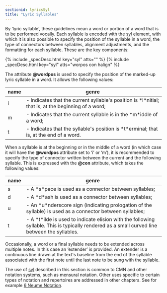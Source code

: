 ```yaml
---
sectionid: lyricsSyl
title: "Lyric Syllables"
---
```




By ‘lyric syllable’, these guidelines mean a word or portion of a word
that is to be performed vocally. Each syllable is encoded with the <a class="link_odd_elementSpec" href="/v3/elements/syl">syl</a>
element, with which it is also possible to specify the position of the syllable in
a word, the
type of connectors between syllables, alignment adjustments, and the formatting for
each
syllable. These are the key components:



{% include _specDesc.html key="syl" atts="" %}
{% include _specDesc.html key="syl" atts="worpos con halign" %}




The attribute **@wordpos** is used to specify the position of the marked-up lyric
syllable in a word. It allows the following values:


<table class="table table-striped table-hover">
   <thead>
      <tr>
         <th>name</th>
         <th>genre</th>
      </tr>
   </thead>
   <tbody>
      <tr>
         <td>i</td>
         <td> - Indicates that the current syllable's position is *i*nitial; that is, at
            the beginning of a word;
         </td>
      </tr>
      <tr>
         <td>m</td>
         <td> - Indicates that the current syllable is in the *m*iddle of a word;</td>
      </tr>
      <tr>
         <td>t</td>
         <td> - Indicates that the syllable's position is *t*erminal; that is, at the end
            of a word.
         </td>
      </tr>
   </tbody>
</table>

When a syllable is at the beginning or in the middle of a word (in which case it will
have
the **@wordpos** attribute set to ‘i’ or ‘m’), it
is recommended to specify the type of connector written between the current and the
following
syllable. This is expressed with the **@con** attribute, which takes the following
values:


<table class="table table-striped table-hover">
   <thead>
      <tr>
         <th>name</th>
         <th>genre</th>
      </tr>
   </thead>
   <tbody>
      <tr>
         <td>s</td>
         <td> - A *s*pace is used as a connector between syllables;</td>
      </tr>
      <tr>
         <td>d</td>
         <td> - A *d*ash is used as a connector between syllables;</td>
      </tr>
      <tr>
         <td>u</td>
         <td> - An *u*nderscore sign (indicating prologation of the syllable) is used as a
            connector between syllables;
         </td>
      </tr>
      <tr>
         <td>t</td>
         <td> - A *t*ilde is used to indicate elision with the following syllable. This is
            typically rendered as a small curved line between the syllables.
         </td>
      </tr>
   </tbody>
</table>

Occasionally, a word or a final syllable needs to be extended across multiple notes.
In this
case an ‘extender’ is provided. An extender is a continuous line drawn at
the text's baseline from the end of the syllable associated with the first note until
the last
note to be sung with the syllable.


The use of 
<a class="link_odd_elementSpec" href="/v3/elements/syl">syl</a> described in this section is common to CMN and other
notation systems, such as mensural notation. Other uses specific to certain types
of notation
and repertoires are addressed in other chapters. See for example 
<a class="link_ptr" title="Neume Notation" href="/v3/guidelines/neumes">6 Neume Notation</a>.

